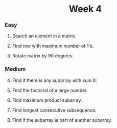 <h1 align="center">Week 4</h1>

### Easy

1. Search an element in a matrix.

2. Find row with maximum number of 1's.

3. Rotate matrix by 90 degrees.



### Medium

4. Find if there is any subarray with sum 0.

5. Find the factorial of a large number.

6. Find maximum product subarray.

7. Find longest consecutive subsequence.

8. Find if the subarray is part of another subarray.
